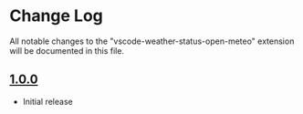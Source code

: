 # Change Log

All notable changes to the "vscode-weather-status-open-meteo" extension will be documented in this file.

## [1.0.0]

- Initial release

[1.0.0]: https://github.com/Motivesoft/vscode-weather-status-open-meteo/releases/tag/v1.0.0